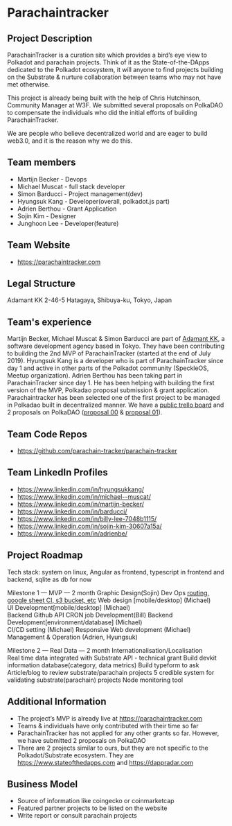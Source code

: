 # Parachaintracker

## Project Description
ParachainTracker is a curation site which provides a bird’s eye view to Polkadot and parachain projects. Think of it as the State-of-the-DApps dedicated to the Polkadot ecosystem, it will anyone to find projects building on the Substrate & nurture collaboration between teams who may not have met otherwise.  


This project is already being built with the help of Chris Hutchinson, Community Manager at W3F. We submitted several proposals on PolkaDAO to compensate the individuals who did the initial efforts of building ParachainTracker.  


We are people who believe decentralized world and are eager to build web3.0, and it is the reason why we do this.


## Team members
- Martijn Becker - Devops
- Michael Muscat - full stack developer
- Simon Barducci - Project management(dev)
- Hyungsuk Kang - Developer(overall, polkadot.js part)
- Adrien Berthou - Grant Application
- Sojin Kim - Designer
- Junghoon Lee - Developer(feature)


## Team Website	
* https://parachaintracker.com

## Legal Structure 
Adamant KK
2-46-5 Hatagaya, Shibuya-ku, Tokyo, Japan

## Team's experience
Martijn Becker, Michael Muscat & Simon Barducci are part of [Adamant KK](https://adamant.dev/), a software development agency based in Tokyo. They have been contributing to building the 2nd MVP of ParachainTracker (started at the end of July 2019).
Hyungsuk Kang is a developer who is part of ParachainTracker since day 1 and active in other parts of the Polkadot community (SpeckleOS, Meetup organization).
Adrien Berthou has been taking part in ParachainTracker since day 1. He has been helping with building the first version of the MVP, Polkadao proposal submission & grant application.
Parachaintracker has been selected one of the first project to be managed in Polkadao built in decentralized manner.
We have a [public trello board](https://trello.com/b/EzpgVZWP/parachaintracker) and 2 proposals on PolkaDAO ([proposal 00](https://alchemy.daostack.io/dao/0x440583455bcd85ab2bd429c015d3aabcae135f0a/proposal/0x3f048d658bab3ae1198bc832ff6e816ded2ca546910aff8fa7aac533d1e8f2d0) & [proposal 01](https://alchemy.daostack.io/dao/0x440583455bcd85ab2bd429c015d3aabcae135f0a/proposal/0x6535ebe5506d2edfe31063d0144ac00866cf473198b0fcbdb968cd46736af2e8)).

## Team Code Repos

- https://github.com/parachain-tracker/parachain-tracker

## Team LinkedIn Profiles
* https://www.linkedin.com/in/hyungsukkang/
* https://www.linkedin.com/in/michael--muscat/
* https://www.linkedin.com/in/martijn-becker/
* https://www.linkedin.com/in/barducci/
* https://www.linkedin.com/in/billy-lee-7048b1115/
* https://www.linkedin.com/in/sojin-kim-30607a15a/
* https://www.linkedin.com/in/adrienbe/

## Project Roadmap
Tech stack: 
system on linux, Angular as frontend, typescript in frontend and backend, sqlite as db for now


Milestone 1 — MVP — 2 month
Graphic Design(Sojin) 
Dev Ops [routing, google sheet CI, s3 bucket, etc](Martijn) 
Web design [mobile/desktop] (Michael)  
UI Development[mobile/desktop] (Michael)  
Backend Github API CRON job Development(Bill) 
Backend Development[environment/database] (Michael)  
CI/CD setting (Michael) 
Responsive Web development (Michael) 
Management & Operation (Adrien, Hyungsuk)  
 
 
Milestone 2 — Real Data — 2 month 
Internationalisation/Localisation  
Real time data integrated with Substrate API - technical grant 
Build devkit information database(category, data metrics) 
Build typeform to ask 
Article/blog to review substrate/parachain projects 
5 credible system for validating substrate(parachain) projects 
Node monitoring tool 



## Additional Information
- The project’s MVP is already live at https://parachaintracker.com 
- Teams & individuals have only contributed with their time so far
- ParachainTracker has not applied for any other grants so far. However, we have submitted 2 proposals on PolkaDAO
- There are 2 projects similar to ours, but they are not specific to the Polkadot/Substrate ecosystem. They are https://www.stateofthedapps.com and https://dappradar.com 

## Business Model

-  Source of information like coingecko or coinmarketcap
-  Featured partner projects to be listed on the website
-  Write report or consult parachain projects
